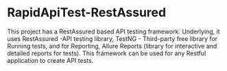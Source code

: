 # RapidApiTest-RestAssured
This project has a RestAssured based API testing framework. Underlying, it uses RestAssured -API testing library, TestNG - Third-party free library for Running tests, and for Reporting, Allure Reports (library for interactive and detailed reports for tests). This framework can be used for any Restful application to create API tests.

